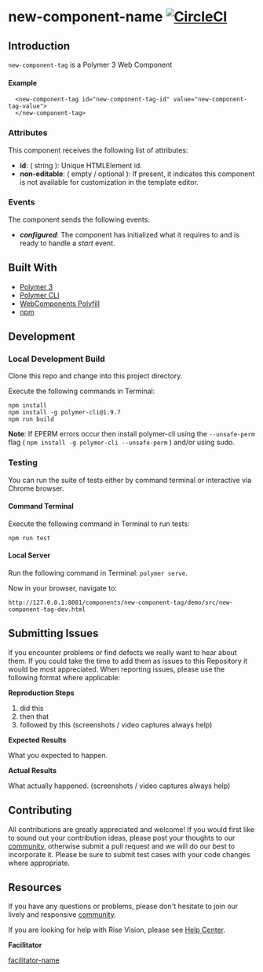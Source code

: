 # new-component-name [![CircleCI](https://circleci.com/gh/Rise-Vision/new-component-tag/tree/master.svg?style=svg)](https://circleci.com/gh/Rise-Vision/new-component-tag/tree/master)

## Introduction

`new-component-tag` is a Polymer 3 Web Component

#### Example

```
  <new-component-tag id="new-component-tag-id" value="new-component-tag-value">
  </new-component-tag>
```

### Attributes

This component receives the following list of attributes:

- **id**: ( string ): Unique HTMLElement id.
- **non-editable**: ( empty / optional ): If present, it indicates this component is not available for customization in the template editor.

### Events

The component sends the following events:

- **_configured_**: The component has initialized what it requires to and is ready to handle a _start_ event.

## Built With
- [Polymer 3](https://www.polymer-project.org/)
- [Polymer CLI](https://github.com/Polymer/tools/tree/master/packages/cli)
- [WebComponents Polyfill](https://www.webcomponents.org/polyfills/)
- [npm](https://www.npmjs.org)

## Development

### Local Development Build
Clone this repo and change into this project directory.

Execute the following commands in Terminal:

```
npm install
npm install -g polymer-cli@1.9.7
npm run build
```

**Note**: If EPERM errors occur then install polymer-cli using the `--unsafe-perm` flag ( `npm install -g polymer-cli --unsafe-perm` ) and/or using sudo.

### Testing
You can run the suite of tests either by command terminal or interactive via Chrome browser.

#### Command Terminal
Execute the following command in Terminal to run tests:

```
npm run test
```

#### Local Server
Run the following command in Terminal: `polymer serve`.

Now in your browser, navigate to:

```
http://127.0.0.1:8081/components/new-component-tag/demo/src/new-component-tag-dev.html
```

## Submitting Issues
If you encounter problems or find defects we really want to hear about them. If you could take the time to add them as issues to this Repository it would be most appreciated. When reporting issues, please use the following format where applicable:

**Reproduction Steps**

1. did this
2. then that
3. followed by this (screenshots / video captures always help)

**Expected Results**

What you expected to happen.

**Actual Results**

What actually happened. (screenshots / video captures always help)

## Contributing
All contributions are greatly appreciated and welcome! If you would first like to sound out your contribution ideas, please post your thoughts to our [community](https://help.risevision.com/hc/en-us/community/topics), otherwise submit a pull request and we will do our best to incorporate it. Please be sure to submit test cases with your code changes where appropriate.

## Resources
If you have any questions or problems, please don't hesitate to join our lively and responsive [community](https://help.risevision.com/hc/en-us/community/topics).

If you are looking for help with Rise Vision, please see [Help Center](https://help.risevision.com/hc/en-us).

**Facilitator**

[facilitator-name](https://github.com/facilitator-github "facilitator-name")
